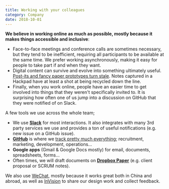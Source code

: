 ```yaml
---
title: Working with your colleagues
category: Company
date: 2018-10-01
---
```


**We believe in working online as much as possible, mostly because it makes things accessible and inclusive**:

- Face-to-face meetings and conference calls are sometimes necessary, but they tend to be inefficient, requiring all participants to be available at the same time. We prefer working asynchronously, making it easy for people to take part if and when they want.
- Digital content can survive and evolve into something ultimately useful. [Post-its and fancy paper prototypes turn stale](https://wiredcraft.com/blog/human-centered-design-is-a-waste-of-paper/). Notes captured in a Hackpad have at least a shot at being recycled down the line.
- Finally, when you work online, people have an easier time to get involved into things that they weren't specifically invited to. It is surprising how often one of us jump into a discussion on GitHub that they were notified of on Slack.

A few tools we use across the whole team;

- We use **[Slack](https://wiredcraft.slack.com)** for most interactions. It also integrates with many 3rd party services we use and provides a ton of useful notifications (e.g. new issue on a GitHub issue).
- **[GitHub](https://github.com/Wiredcraft)** is where we [track pretty much everything](https://wiredcraft.com/blog/github-for-everything/); recruitment, marketing, development, operations...
- **Google apps** (Gmail & Google Docs mostly) for email, documents, spreadsheets, forms...
- Often times, we will draft documents on **[Dropbox Paper](https://paper.dropbox.com/)** (e.g. client proposal or SCRUM notes).

We also use [WeChat](http://www.wechat.com/en/), mostly because it works great both in China and abroad, as well as [InVision](http://www.invisionapp.com/) to share our design work and collect feedback.
